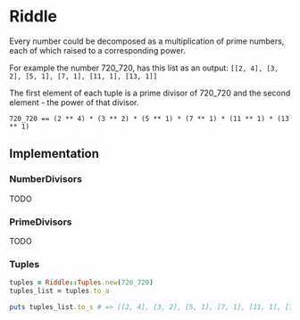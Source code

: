 # Riddle

Every number could be decomposed as a multiplication of prime numbers, each of which raised to a corresponding power.

For example the number 720_720, has this list as an output:
`[[2, 4], [3, 2], [5, 1], [7, 1], [11, 1], [13, 1]]`

The first element of each tuple is a prime divisor of 720_720
and the second element - the power of that divisor.

```
720_720 == (2 ** 4) * (3 ** 2) * (5 ** 1) * (7 ** 1) * (11 ** 1) * (13 ** 1)
```

## Implementation

### NumberDivisors
TODO

### PrimeDivisors
TODO

### Tuples
```ruby
tuples = Riddle::Tuples.new(720_720)
tuples_list = tuples.to_a

puts tuples_list.to_s # => [[2, 4], [3, 2], [5, 1], [7, 1], [11, 1], [13, 1]]
```
